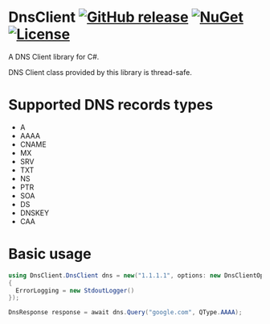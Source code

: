 # DnsClient [![GitHub release](https://flat.badgen.net/github/release/zabszk/DnsClient)](https://github.com/zabszk/DnsClient/releases/) [![NuGet](https://flat.badgen.net/nuget/v/zabszk.DnsClient/latest)](https://www.nuget.org/packages/zabszk.DnsClient/) [![License](https://flat.badgen.net/github/license/zabszk/DnsClient)](https://github.com/zabszk/DnsClient/blob/master/LICENSE)
A DNS Client library for C#.

DNS Client class provided by this library is thread-safe.

# Supported DNS records types
 * A
 * AAAA
 * CNAME
 * MX
 * SRV
 * TXT
 * NS
 * PTR
 * SOA
 * DS
 * DNSKEY
 * CAA

# Basic usage
```cs
using DnsClient.DnsClient dns = new("1.1.1.1", options: new DnsClientOptions
{
  ErrorLogging = new StdoutLogger()
});

DnsResponse response = await dns.Query("google.com", QType.AAAA);
```
